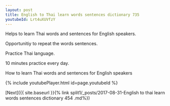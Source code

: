 ```yaml
---
layout: post
title: English to Thai learn words sentences dictionary 735 
youtubeId: Lrt4uXUVfzY
---
```

 
 
Helps to learn Thai words and sentences for English speakers.

Opportunitiy to repeat the words sentences. 

Practice Thai language. 
 
10 minutes practice every day. 
 
How to learn Thai words and sentences for English speakers 
 
{% include youtubePlayer.html id=page.youtubeId %}
 
 
[Next]({{ site.baseurl }}{% link  split1/_posts/2017-08-31-English to thai learn words sentences dictionary 454 .md%})
 
